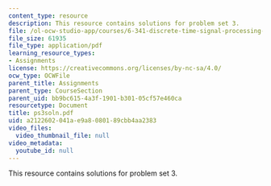 ```yaml
---
content_type: resource
description: This resource contains solutions for problem set 3.
file: /ol-ocw-studio-app/courses/6-341-discrete-time-signal-processing-fall-2005/a2122602041ae9a8080189cbb4aa2383_ps3soln.pdf
file_size: 61935
file_type: application/pdf
learning_resource_types:
- Assignments
license: https://creativecommons.org/licenses/by-nc-sa/4.0/
ocw_type: OCWFile
parent_title: Assignments
parent_type: CourseSection
parent_uid: bb9bc615-4a3f-1901-b301-05cf57e460ca
resourcetype: Document
title: ps3soln.pdf
uid: a2122602-041a-e9a8-0801-89cbb4aa2383
video_files:
  video_thumbnail_file: null
video_metadata:
  youtube_id: null
---
```

This resource contains solutions for problem set 3.